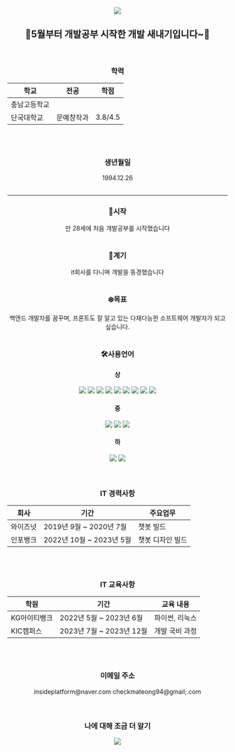 <div align= center> 
<img src="https://capsule-render.vercel.app/api?type=waving&color=blueheight=200&section=header&text=PORTFOLIO&fontSize=100" />
</div>



<div align= center> 
<h2> 🌿5월부터 개발공부 시작한 개발 새내기입니다~🌿 </h2>
</div>
 <br>


<div align= center> 
<h3>학력</h3> 

|학교|전공|학점|
|----------|-----------|-----------|
|충남고등학교| | | 
 단국대학교|문예창작과|3.8/4.5|
 <br>
 <br>

<h3>생년월일</h3>    
1994.12.26
 <br>
 <br>

<hr>
 
 
<h3>🌰시작</h3>
만 28세에 처음 개발공부를 시작했습니다
 <br>
 <br>

<h3>🌷계기</h3>
it회사를 다니며 개발을 동경했습니다
 <br>
 <br>

<h3>❄️목표</h3>
백엔드 개발자를 꿈꾸며, 프론트도 잘 알고 있는 다재다능한 소프트웨어 개발자가 되고 싶습니다.
 <br>
 <br>

<h3>🛠사용언어</h3>
</div>


<div align= center> 
  <h4>상</h4>
  <img src="https://img.shields.io/badge/java-007396?style=for-the-badge&logo=java&logoColor=white"> 
  <img src="https://img.shields.io/badge/html5-E34F26?style=for-the-badge&logo=html5&logoColor=white"> 
  <img src="https://img.shields.io/badge/css-1572B6?style=for-the-badge&logo=css3&logoColor=white"> 
  <img src="https://img.shields.io/badge/javascript-F7DF1E?style=for-the-badge&logo=javascript&logoColor=black"> 
  <img src="https://img.shields.io/badge/jquery-0769AD?style=for-the-badge&logo=jquery&logoColor=white">
  <img src="https://img.shields.io/badge/oracle-F80000?style=for-the-badge&logo=oracle&logoColor=white"> 
  <img src="https://img.shields.io/badge/apache tomcat-F8DC75?style=for-the-badge&logo=apachetomcat&logoColor=white">
  <img src="https://img.shields.io/badge/github-181717?style=for-the-badge&logo=github&logoColor=white">
  <img src="https://img.shields.io/badge/git-F05032?style=for-the-badge&logo=git&logoColor=white">
  <br>

  <h4>중</h4>
  <img src="https://img.shields.io/badge/mysql-4479A1?style=for-the-badge&logo=mysql&logoColor=white"> 
  <img src="https://img.shields.io/badge/spring-6DB33F?style=for-the-badge&logo=spring&logoColor=white">
  <img src="https://img.shields.io/badge/mysql-4479A1?style=for-the-badge&logo=mysql&logoColor=white"> 
  <br>

  <h4>하</h4>
  <img src="https://img.shields.io/badge/django-092E20?style=for-the-badge&logo=django&logoColor=white">
  <img src="https://img.shields.io/badge/bootstrap-7952B3?style=for-the-badge&logo=bootstrap&logoColor=white">
  <br>
</div>
 <br>
 <br>

<div align= center> 
<h3>IT 경력사항</h3>

|회사|기간|주요업무|
|----------|-----------|----------|
|와이즈넛|2019년 9월 ~ 2020년 7월|챗봇 빌드|
|인포뱅크|2022년 10월 ~ 2023년 5월|챗봇 디자인 빌드|
</div>
 <br>
 <br>

<div align= center> 
<h3>IT 교육사항</h3>

|학원|기간|교육 내용|
|----------|-----------|----------|
|KG아이티뱅크|2022년 5월 ~ 2023년 6월|파이썬, 리눅스|
|KIC캠퍼스|2023년 7월 ~ 2023년 12월|개발 국비 과정|
</div>
 <br>
 <br>

<div align= center> 
<h3>이메일 주소</h3>
insideplatform@naver.com
checkmateong94@gmail;.com
</div>
 <br>
 <br>

<div align= center>
<h3>나에 대해 조금 더 알기</h3>
<a href="https://velog.io/@ongong999"><img src="https://img.shields.io/badge/Velog-20C997?style=flat-square&logo=Velog&logoColor=white"/></a>
</div>

